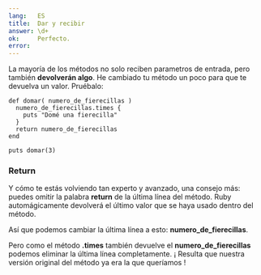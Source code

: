 ```yaml
---
lang:   ES
title:  Dar y recibir
answer: \d+
ok:     Perfecto.
error:  
---
```


La mayoría de los métodos no solo reciben parametros de entrada, pero también __devolverán algo__.
He cambiado tu método un poco para que te devuelva un valor. Pruébalo:

    def domar( numero_de_fierecillas )
      numero_de_fierecillas.times {
        puts "Domé una fierecilla"
      }
      return numero_de_fierecillas
    end

    puts domar(3)

### Return
Y cómo te estás volviendo tan experto y avanzado, una consejo más:
puedes omitir la palabra __return__ de la última línea del método.
Ruby automágicamente devolverá el último valor que se haya usado dentro del método.

Así que podemos cambiar la última línea a esto: __numero\_de\_fierecillas__.

Pero como el método __.times__ también devuelve el __numero\_de\_fierecillas__ podemos eliminar la última línea completamente.
¡ Resulta que nuestra versión original del método ya era la que queríamos !

